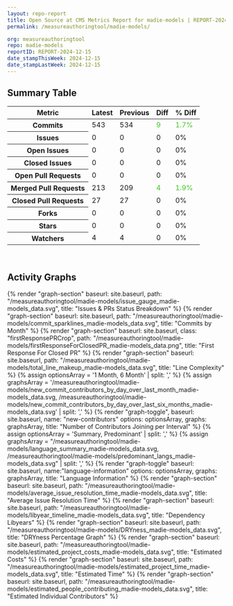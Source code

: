 ```yaml
---
layout: repo-report
title: Open Source at CMS Metrics Report for madie-models | REPORT-2024-12-15
permalink: /measureauthoringtool/madie-models/

org: measureauthoringtool
repo: madie-models
reportID: REPORT-2024-12-15
date_stampThisWeek: 2024-12-15
date_stampLastWeek: 2024-12-15
---
```

<div class="summary-table">
  <table class="usa-table usa-table--borderless">
    <h2> Summary Table </h2>
    <thead>
      <tr>
        <th scope="col">Metric</th>
        <th scope="col">Latest</th>
        <th scope="col">Previous</th>
        <th scope="col">Diff</th>
        <th scope="col">% Diff</th>
      </tr>
    </thead>
    <tbody>
      <tr>
        <th scope="row">Commits</th>
        <td>543</td>
        <td>534</td>
        <td style="color: #45c527" >9</td>
        <td style="color: #45c527" >1.7%</td>
      </tr>
      <tr>
        <th scope="row">Issues</th>
        <td>0</td>
        <td>0</td>
        <td style="" >0</td>
        <td style="" >0%</td>
      </tr>
      <tr>
        <th scope="row">Open Issues</th>
        <td>0</td>
        <td>0</td>
        <td style="" >0</td>
        <td style="" >0%</td>
      </tr>
      <tr>
        <th scope="row">Closed Issues</th>
        <td>0</td>
        <td>0</td>
        <td style="" >0</td>
        <td style="" >0%</td>
      </tr>
      <tr>
        <th scope="row">Open Pull Requests</th>
        <td>0</td>
        <td>0</td>
        <td style="" >0</td>
        <td style="" >0%</td>
      </tr>
      <tr>
        <th scope="row">Merged Pull Requests</th>
        <td>213</td>
        <td>209</td>
        <td style="color: #45c527" >4</td>
        <td style="color: #45c527" >1.9%</td>
      </tr>
      <tr>
        <th scope="row">Closed Pull Requests</th>
        <td>27</td>
        <td>27</td>
        <td style="" >0</td>
        <td style="" >0%</td>
      </tr>
      <tr>
        <th scope="row">Forks</th>
        <td>0</td>
        <td>0</td>
        <td style="" >0</td>
        <td style="" >0%</td>
      </tr>
      <tr>
        <th scope="row">Stars</th>
        <td>0</td>
        <td>0</td>
        <td style="" >0</td>
        <td style="" >0%</td>
      </tr>
      <tr>
        <th scope="row">Watchers</th>
        <td>4</td>
        <td>4</td>
        <td style="" >0</td>
        <td style="" >0%</td>
      </tr>
    </tbody>
  </table>
</div>
<div class="graph-container">
  <br>
  <h2>Activity Graphs</h2>
  <div class="all-graphs">
    <!--- Issues/PRs Status Breakdown Graph -->
    {% render "graph-section"  baseurl: site.baseurl, path: "/measureauthoringtool/madie-models/issue_gauge_madie-models_data.svg", title: "Issues & PRs Status Breakdown" %}
    <!--- Contributor Activity Line Graph -->
    {% render "graph-section" baseurl: site.baseurl, path: "/measureauthoringtool/madie-models/commit_sparklines_madie-models_data.svg", title: "Commits by Month" %}
    <!--- First Response For Closed PR Scatterplot -->
    {% render "graph-section" baseurl: site.baseurl, class: "firstResponsePRCrop", path: "/measureauthoringtool/madie-models/firstResponseForClosedPR_madie-models_data.png", title: "First Response For Closed PR" %}
    <!--- Line Complexity Graphs -->
    {% render "graph-section" baseurl: site.baseurl, path: "/measureauthoringtool/madie-models/total_line_makeup_madie-models_data.svg", title: "Line Complexity" %}
    <!--- New Commit Contributors by Day over Last Month and Last 6 Months -->
      {% assign optionsArray = '1 Month, 6 Month' | split: ',' %}
      {% assign graphsArray = '/measureauthoringtool/madie-models/new_commit_contributors_by_day_over_last_month_madie-models_data.svg, /measureauthoringtool/madie-models/new_commit_contributors_by_day_over_last_six_months_madie-models_data.svg' | split: ',' %}
      {% render "graph-toggle", baseurl: site.baseurl, name: "new-contributors" options: optionsArray, graphs: graphsArray, title: "Number of Contributors Joining per Interval" %}
    <!-- Languages Graphs - Summary + Predominant -->
    {% assign optionsArray = 'Summary, Predominant' | split: ',' %}
    {% assign graphsArray = "/measureauthoringtool/madie-models/language_summary_madie-models_data.svg, /measureauthoringtool/madie-models/predominant_langs_madie-models_data.svg" | split: ',' %}
    {% render "graph-toggle" baseurl: site.baseurl, name:"language-information" options: optionsArray, graphs: graphsArray, title: "Language Information" %}
    <!-- Average Issue Resolution Time -->
    {% render "graph-section" baseurl: site.baseurl, path: "/measureauthoringtool/madie-models/average_issue_resolution_time_madie-models_data.svg", title: "Average Issue Resolution Time" %}
    <!-- Libyear Timeline Graph -->
    {% render "graph-section" baseurl: site.baseurl, path: "/measureauthoringtool/madie-models/libyear_timeline_madie-models_data.svg", title: "Dependency Libyears" %}
    <!-- DRYness Percentages Graph -->
    {% render "graph-section" baseurl: site.baseurl, path: "/measureauthoringtool/madie-models/DRYness_madie-models_data.svg", title: "DRYness Percentage Graph" %}
    <!-- Cost Estimate Chart -->
    {% render "graph-section" baseurl: site.baseurl, path: "/measureauthoringtool/madie-models/estimated_project_costs_madie-models_data.svg", title: "Estimated Costs" %}
     <!-- Time Estimate Chart -->
    {% render "graph-section" baseurl: site.baseurl, path: "/measureauthoringtool/madie-models/estimated_project_time_madie-models_data.svg", title: "Estimated Time" %}
    <!-- Contributor Estimate Chart -->
    {% render "graph-section" baseurl: site.baseurl, path: "/measureauthoringtool/madie-models/estimated_people_contributing_madie-models_data.svg", title: "Estimated Individual Contributors" %}
</div>
